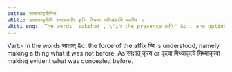 ```yaml
---
sutra: साक्षात्प्रभृतीनिच
vRtti: साक्षात्प्रभृतीनि शब्दरूपाणि कृञि विभाषा गतिसंज्ञानि भवन्ति ॥
vRtti_eng:  The words _sakshat_, \"in the presence of\" &c., are optionally called _gati_, when used along with the verb _kri_.
---
```

Vart:- In the words साक्षात् &c. the force of the affix च्वि is understood, namely making a thing what it was not before, As साक्षात् कृत्य or कृत्वा मिथ्याकृत्ये मिथ्याकृत्वा making evident what was concealed before.
